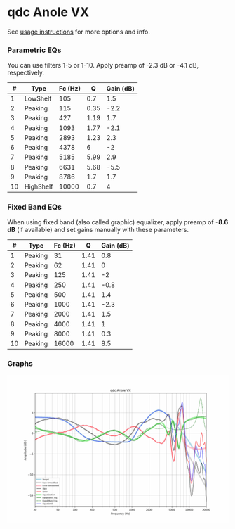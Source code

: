 # qdc Anole VX
See [usage instructions](https://github.com/jaakkopasanen/AutoEq#usage) for more options and info.

### Parametric EQs
You can use filters 1-5 or 1-10. Apply preamp of -2.3 dB or -4.1 dB, respectively.

|   # | Type      |   Fc (Hz) |    Q |   Gain (dB) |
|-----|-----------|-----------|------|-------------|
|   1 | LowShelf  |       105 | 0.7  |         1.5 |
|   2 | Peaking   |       115 | 0.35 |        -2.2 |
|   3 | Peaking   |       427 | 1.19 |         1.7 |
|   4 | Peaking   |      1093 | 1.77 |        -2.1 |
|   5 | Peaking   |      2893 | 1.23 |         2.3 |
|   6 | Peaking   |      4378 | 6    |        -2   |
|   7 | Peaking   |      5185 | 5.99 |         2.9 |
|   8 | Peaking   |      6631 | 5.68 |        -5.5 |
|   9 | Peaking   |      8786 | 1.7  |         1.7 |
|  10 | HighShelf |     10000 | 0.7  |         4   |

### Fixed Band EQs
When using fixed band (also called graphic) equalizer, apply preamp of **-8.6 dB** (if available) and set gains manually with these parameters.

|   # | Type    |   Fc (Hz) |    Q |   Gain (dB) |
|-----|---------|-----------|------|-------------|
|   1 | Peaking |        31 | 1.41 |         0.8 |
|   2 | Peaking |        62 | 1.41 |         0   |
|   3 | Peaking |       125 | 1.41 |        -2   |
|   4 | Peaking |       250 | 1.41 |        -0.8 |
|   5 | Peaking |       500 | 1.41 |         1.4 |
|   6 | Peaking |      1000 | 1.41 |        -2.3 |
|   7 | Peaking |      2000 | 1.41 |         1.5 |
|   8 | Peaking |      4000 | 1.41 |         1   |
|   9 | Peaking |      8000 | 1.41 |         0.3 |
|  10 | Peaking |     16000 | 1.41 |         8.5 |

### Graphs
![](./qdc%20Anole%20VX.png)
